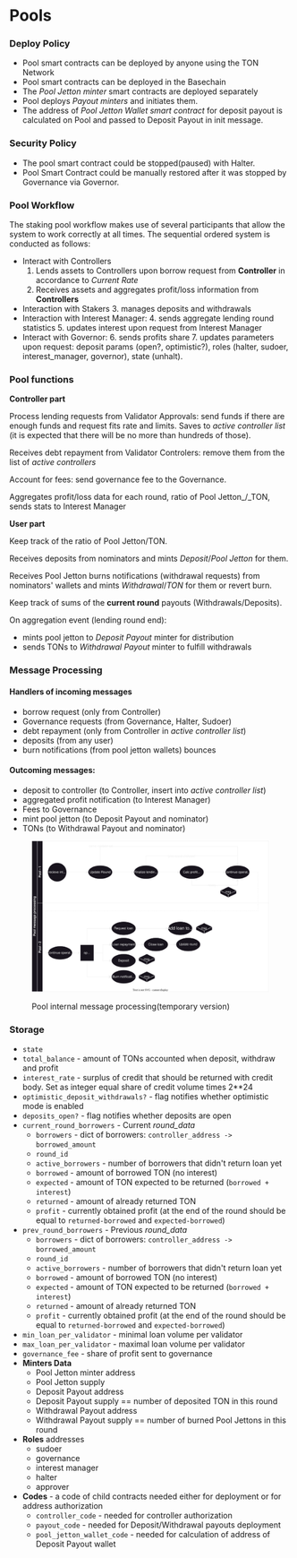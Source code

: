 # Pools

### Deploy Policy <a href="#deploy" id="deploy"></a>

* Pool smart contracts can be deployed by anyone using the TON Network
* Pool smart contracts can be deployed in the Basechain
* The _Pool Jetton minter_ smart contracts are deployed separately
* Pool deploys _Payout minters_ and initiates them.&#x20;
* The address of _Pool Jetton Wallet smart contract_ for deposit payout is calculated on Pool and passed to Deposit Payout in init message.

### **Security Policy**

* The pool smart contract could be stopped(paused) with Halter.
* Pool Smart Contract could be manually restored after it was stopped by Governance via Governor.

### Pool Workflow

The staking pool workflow makes use of several participants that allow the system to work correctly at all times. The sequential ordered system is conducted as follows:

* Interact with Controllers
  1. Lends assets to Сontrollers upon borrow request from **Сontroller** in accordance to _Current Rate_
  2. Receives assets and aggregates profit/loss information from **Сontrollers**
* Interaction with Stakers&#x20;
  3. manages deposits and withdrawals
* Interaction with Interest Manager:
  4. sends aggregate lending round statistics
  5. updates interest upon request from Interest Manager
* Interact with Governor:
  6. sends profits share
  7. updates parameters upon request: deposit params (open?, optimistic?), roles (halter, sudoer, interest\_manager, governor), state (unhalt).

### Pool functions

**Controller part**

Process lending requests from Validator Approvals: send funds if there are enough funds and request fits rate and limits. Saves to _active controller list_ (it is expected that there will be no more than hundreds of those).

Receives debt repayment from Validator Controlers: remove them from the list of _active controllers_

Account for fees: send governance fee to the Governance.

Aggregates profit/loss data for each round, ratio of Pool Jetton_/_TON, sends stats to Interest Manager

**User part**

Keep track of the ratio of Pool Jetton/TON.

Receives deposits from nominators and mints _Deposit_/_Pool Jetton_ for them.

Receives Pool Jetton burns notifications (withdrawal requests) from nominators' wallets and mints _Withdrawal_/_TON_ for them or revert burn.

Keep track of sums of the **current round** payouts (Withdrawals/Deposits).

On aggregation event (lending round end):

* mints pool jetton to _Deposit Payout_ minter for distribution
* sends TONs to _Withdrawal Payout_ minter to fulfill withdrawals

### Message Processing

#### Handlers of incoming messages

* borrow request (only from Сontroller)
* Governance requests (from Governance, Halter, Sudoer)
* debt repayment (only from Controller in _active controller list_)
* deposits (from any user)
* burn notifications (from pool jetton wallets) bounces

#### Outcoming messages:

* deposit to controller (to Controller, insert into _active controller list_)
* aggregated profit notification (to Interest Manager)
* Fees to Governance
* mint pool jetton (to Deposit Payout and nominator)
* TONs (to Withdrawal Payout and nominator)

<figure><img src="../../.gitbook/assets/pool-graphs-Pool Process.drawio.svg" alt=""><figcaption><p>Pool internal message processing(temporary version)</p></figcaption></figure>



### Storage <a href="#storage" id="storage"></a>

* `state`
* `total_balance` - amount of TONs accounted when deposit, withdraw and profit
* `interest_rate` - surplus of credit that should be returned with credit body. Set as integer equal share of credit volume times 2\*\*24
* `optimistic_deposit_withdrawals?` - flag notifies whether optimistic mode is enabled
* `deposits_open?` - flag notifies whether deposits are open
* `current_round_borrowers` - Current _round\_data_
  * `borrowers` - dict of borrowers: `controller_address -> borrowed_amount`
  * `round_id`
  * `active_borrowers` - number of borrowers that didn't return loan yet
  * `borrowed` - amount of borrowed TON (no interest)
  * `expected` - amount of TON expected to be returned (`borrowed + interest`)
  * `returned` - amount of already returned TON
  * `profit` - currently obtained profit (at the end of the round should be equal to `returned-borrowed` and `expected-borrowed`)
* `prev_round_borrowers` - Previous _round\_data_
  * `borrowers` - dict of borrowers: `controller_address -> borrowed_amount`
  * `round_id`
  * `active_borrowers` - number of borrowers that didn't return loan yet
  * `borrowed` - amount of borrowed TON (no interest)
  * `expected` - amount of TON expected to be returned (`borrowed + interest`)
  * `returned` - amount of already returned TON
  * `profit` - currently obtained profit (at the end of the round should be equal to `returned-borrowed` and `expected-borrowed`)
* `min_loan_per_validator` - minimal loan volume per validator
* `max_loan_per_validator` - maximal loan volume per validator
* `governance_fee` - share of profit sent to governance
* **Minters Data**
  * &#x20;Pool Jetton minter address
  * &#x20;Pool Jetton supply
  * Deposit Payout address
  * Deposit Payout supply == number of deposited TON in this round
  * Withdrawal Payout address
  * Withdrawal Payout supply == number of burned Pool Jettons in this round
* **Roles** addresses
  * sudoer
  * governance
  * interest manager
  * halter
  * approver
* **Codes** - a code of child contracts needed either for deployment or for address authorization
  * `controller_code` - needed for controller authorization
  * `payout_code` - needed for Deposit/Withdrawal payouts deployment
  * `pool_jetton_wallet_code` - needed for calculation of address of Deposit Payout wallet

### &#x20;<a href="#deploy" id="deploy"></a>



###
